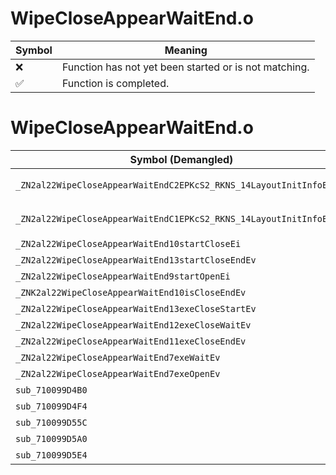 # WipeCloseAppearWaitEnd.o
| Symbol | Meaning 
| ------------- | ------------- 
| :x: | Function has not yet been started or is not matching. 
| :white_check_mark: | Function is completed. 


# WipeCloseAppearWaitEnd.o
| Symbol (Demangled) | Symbol (Mangled) | Decompiled? |
| ------------- |  ------------- | ------------- |
| `_ZN2al22WipeCloseAppearWaitEndC2EPKcS2_RKNS_14LayoutInitInfoES2_b` | `al::WipeCloseAppearWaitEnd::WipeCloseAppearWaitEnd(char const*,char const*,al::LayoutInitInfo const&,char const*,bool)` | :white_check_mark: |
| `_ZN2al22WipeCloseAppearWaitEndC1EPKcS2_RKNS_14LayoutInitInfoES2_b` | `al::WipeCloseAppearWaitEnd::WipeCloseAppearWaitEnd(char const*,char const*,al::LayoutInitInfo const&,char const*,bool)` | :white_check_mark: |
| `_ZN2al22WipeCloseAppearWaitEnd10startCloseEi` | `al::WipeCloseAppearWaitEnd::startClose(int)` | :white_check_mark: |
| `_ZN2al22WipeCloseAppearWaitEnd13startCloseEndEv` | `al::WipeCloseAppearWaitEnd::startCloseEnd(void)` | :white_check_mark: |
| `_ZN2al22WipeCloseAppearWaitEnd9startOpenEi` | `al::WipeCloseAppearWaitEnd::startOpen(int)` | :white_check_mark: |
| `_ZNK2al22WipeCloseAppearWaitEnd10isCloseEndEv` | `al::WipeCloseAppearWaitEnd::isCloseEnd(void)const` | :white_check_mark: |
| `_ZN2al22WipeCloseAppearWaitEnd13exeCloseStartEv` | `al::WipeCloseAppearWaitEnd::exeCloseStart(void)` | :white_check_mark: |
| `_ZN2al22WipeCloseAppearWaitEnd12exeCloseWaitEv` | `al::WipeCloseAppearWaitEnd::exeCloseWait(void)` | :white_check_mark: |
| `_ZN2al22WipeCloseAppearWaitEnd11exeCloseEndEv` | `al::WipeCloseAppearWaitEnd::exeCloseEnd(void)` | :white_check_mark: |
| `_ZN2al22WipeCloseAppearWaitEnd7exeWaitEv` | `al::WipeCloseAppearWaitEnd::exeWait(void)` | :white_check_mark: |
| `_ZN2al22WipeCloseAppearWaitEnd7exeOpenEv` | `al::WipeCloseAppearWaitEnd::exeOpen(void)` | :white_check_mark: |
| `sub_710099D4B0` | `` | :white_check_mark: |
| `sub_710099D4F4` | `` | :white_check_mark: |
| `sub_710099D55C` | `` | :white_check_mark: |
| `sub_710099D5A0` | `` | :white_check_mark: |
| `sub_710099D5E4` | `` | :white_check_mark: |
